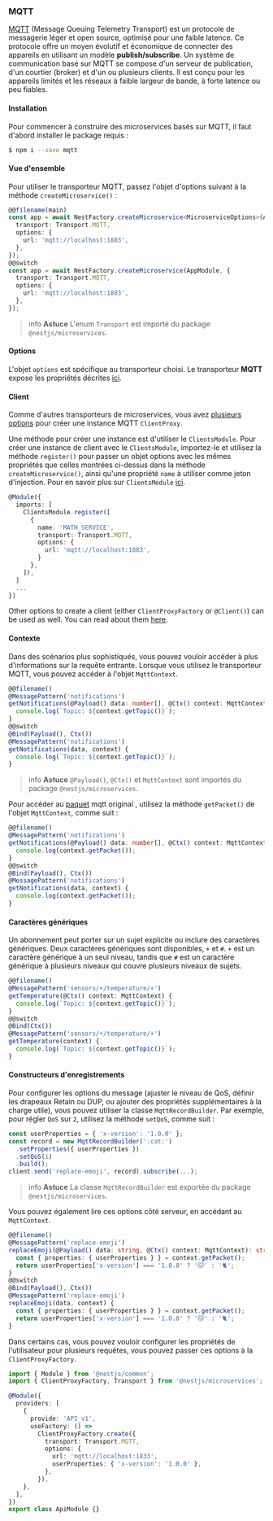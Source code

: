 ### MQTT

[MQTT](https://mqtt.org/) (Message Queuing Telemetry Transport) est un protocole de messagerie léger et open source, optimisé pour une faible latence. Ce protocole offre un moyen évolutif et économique de connecter des appareils en utilisant un modèle **publish/subscribe**. Un système de communication basé sur MQTT se compose d'un serveur de publication, d'un courtier (broker) et d'un ou plusieurs clients. Il est conçu pour les appareils limités et les réseaux à faible largeur de bande, à forte latence ou peu fiables.

#### Installation

Pour commencer à construire des microservices basés sur MQTT, il faut d'abord installer le package requis :

```bash
$ npm i --save mqtt
```

#### Vue d'ensemble

Pour utiliser le transporteur MQTT, passez l'objet d'options suivant à la méthode `createMicroservice()` :

```typescript
@@filename(main)
const app = await NestFactory.createMicroservice<MicroserviceOptions>(AppModule, {
  transport: Transport.MQTT,
  options: {
    url: 'mqtt://localhost:1883',
  },
});
@@switch
const app = await NestFactory.createMicroservice(AppModule, {
  transport: Transport.MQTT,
  options: {
    url: 'mqtt://localhost:1883',
  },
});
```

> info **Astuce** L'enum `Transport` est importé du package `@nestjs/microservices`.

#### Options

L'objet `options` est spécifique au transporteur choisi. Le transporteur **MQTT** expose les propriétés décrites [ici](https://github.com/mqttjs/MQTT.js/#mqttclientstreambuilder-options).

#### Client

Comme d'autres transporteurs de microservices, vous avez [plusieurs options](/microservices/basics#client) pour créer une instance MQTT `ClientProxy`.

Une méthode pour créer une instance est d'utiliser le `ClientsModule`. Pour créer une instance de client avec le `ClientsModule`, importez-le et utilisez la méthode `register()` pour passer un objet options avec les mêmes propriétés que celles montrées ci-dessus dans la méthode `createMicroservice()`, ainsi qu'une propriété `name` à utiliser comme jeton d'injection. Pour en savoir plus sur `ClientsModule` [ici](/microservices/basics#client).

```typescript
@Module({
  imports: [
    ClientsModule.register([
      {
        name: 'MATH_SERVICE',
        transport: Transport.MQTT,
        options: {
          url: 'mqtt://localhost:1883',
        }
      },
    ]),
  ]
  ...
})
```

Other options to create a client (either `ClientProxyFactory` or `@Client()`) can be used as well. You can read about them [here](/microservices/basics#client).

#### Contexte

Dans des scénarios plus sophistiqués, vous pouvez vouloir accéder à plus d'informations sur la requête entrante. Lorsque vous utilisez le transporteur MQTT, vous pouvez accéder à l'objet `MqttContext`.

```typescript
@@filename()
@MessagePattern('notifications')
getNotifications(@Payload() data: number[], @Ctx() context: MqttContext) {
  console.log(`Topic: ${context.getTopic()}`);
}
@@switch
@Bind(Payload(), Ctx())
@MessagePattern('notifications')
getNotifications(data, context) {
  console.log(`Topic: ${context.getTopic()}`);
}
```

> info **Astuce** `@Payload()`, `@Ctx()` et `MqttContext` sont importés du package `@nestjs/microservices`.

Pour accéder au [paquet](https://github.com/mqttjs/mqtt-packet) mqtt original , utilisez la méthode `getPacket()` de l'objet `MqttContext`, comme suit :

```typescript
@@filename()
@MessagePattern('notifications')
getNotifications(@Payload() data: number[], @Ctx() context: MqttContext) {
  console.log(context.getPacket());
}
@@switch
@Bind(Payload(), Ctx())
@MessagePattern('notifications')
getNotifications(data, context) {
  console.log(context.getPacket());
}
```

#### Caractères génériques

Un abonnement peut porter sur un sujet explicite ou inclure des caractères génériques. Deux caractères génériques sont disponibles, `+` et `#`. `+` est un caractère générique à un seul niveau, tandis que `#` est un caractère générique à plusieurs niveaux qui couvre plusieurs niveaux de sujets.

```typescript
@@filename()
@MessagePattern('sensors/+/temperature/+')
getTemperature(@Ctx() context: MqttContext) {
  console.log(`Topic: ${context.getTopic()}`);
}
@@switch
@Bind(Ctx())
@MessagePattern('sensors/+/temperature/+')
getTemperature(context) {
  console.log(`Topic: ${context.getTopic()}`);
}
```

#### Constructeurs d'enregistrements

Pour configurer les options du message (ajuster le niveau de QoS, définir les drapeaux Retain ou DUP, ou ajouter des propriétés supplémentaires à la charge utile), vous pouvez utiliser la classe `MqttRecordBuilder`. Par exemple, pour régler `QoS` sur `2`, utilisez la méthode `setQoS`, comme suit :

```typescript
const userProperties = { 'x-version': '1.0.0' };
const record = new MqttRecordBuilder(':cat:')
  .setProperties({ userProperties })
  .setQoS(1)
  .build();
client.send('replace-emoji', record).subscribe(...);
```

> info **Astuce** La classe `MqttRecordBuilder` est exportée du package `@nestjs/microservices`.

Vous pouvez également lire ces options côté serveur, en accédant au `MqttContext`.

```typescript
@@filename()
@MessagePattern('replace-emoji')
replaceEmoji(@Payload() data: string, @Ctx() context: MqttContext): string {
  const { properties: { userProperties } } = context.getPacket();
  return userProperties['x-version'] === '1.0.0' ? '🐱' : '🐈';
}
@@switch
@Bind(Payload(), Ctx())
@MessagePattern('replace-emoji')
replaceEmoji(data, context) {
  const { properties: { userProperties } } = context.getPacket();
  return userProperties['x-version'] === '1.0.0' ? '🐱' : '🐈';
}
```

Dans certains cas, vous pouvez vouloir configurer les propriétés de l'utilisateur pour plusieurs requêtes, vous pouvez passer ces options à la `ClientProxyFactory`.

```typescript
import { Module } from '@nestjs/common';
import { ClientProxyFactory, Transport } from '@nestjs/microservices';

@Module({
  providers: [
    {
      provide: 'API_v1',
      useFactory: () =>
        ClientProxyFactory.create({
          transport: Transport.MQTT,
          options: {
            url: 'mqtt://localhost:1833',
            userProperties: { 'x-version': '1.0.0' },
          },
        }),
    },
  ],
})
export class ApiModule {}
```
